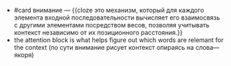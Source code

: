 - #card внимание — {{cloze это механизм, который для каждого элемента входной последовательности вычисляет его взаимосвязь с другими элементами посредством весов, позволяя учитывать контекст независимо от их позиционного расстояния.}}
- the attention block is what helps figure out which words are relemant for the context (по сути внимание рисует контекст опираясь на слова—якоря)